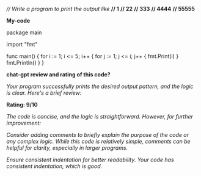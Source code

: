 *// Write a program to print the output like*
**// 1**
**// 22**
**// 333**
**// 4444**
**// 55555**

**My-code**

package main

import "fmt"

func main() {
    for i := 1; i <= 5; i++ {
        for j := 1; j <= i; j++ {
            fmt.Print(i)
        }
        fmt.Println()
    }
}

**chat-gpt review and rating of this code?**


*Your program successfully prints the desired output pattern, and the logic is clear. Here's a brief review:*

**Rating: 9/10**

*The code is concise, and the logic is straightforward. However, for further improvement:*

*Consider adding comments to briefly explain the purpose of the code or any complex logic. While this code is relatively simple, comments can be helpful for clarity, especially in larger programs.*

*Ensure consistent indentation for better readability. Your code has consistent indentation, which is good.*